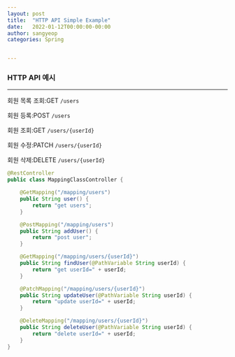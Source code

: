```yaml
---
layout: post
title:  "HTTP API Simple Example"
date:   2022-01-12T00:00:00-00:00
author: sangyeop
categories: Spring


---
```






### HTTP API 예시

------

회원 목록 조회:GET  `/users`

회원 등록:POST `/users`

회원 조회:GET `/users/{userId}`

회원 수정:PATCH `/users/{userId}`

회원 삭제:DELETE `/users/{userId}`



```java
@RestController
public class MappingClassController {

    @GetMapping("/mapping/users")
    public String user() {
        return "get users";
    }

    @PostMapping("/mapping/users")
    public String addUser() {
        return "post user";
    }

    @GetMapping("/mapping/users/{userId}")
    public String findUser(@PathVariable String userId) {
        return "get userId=" + userId;
    }

    @PatchMapping("/mapping/users/{userId}")
    public String updateUser(@PathVariable String userId) {
        return "update userId=" + userId;
    }

    @DeleteMapping("/mapping/users/{userId}")
    public String deleteUser(@PathVariable String userId) {
        return "delete userId=" + userId;
    }
}

```



